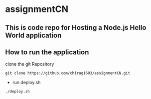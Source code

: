 # assignmentCN

## This is code repo for Hosting a Node.js Hello World application

## How to run the application 
clone the git Repository

```git clone https://github.com/chirag1603/assignmentCN.git ```

- run deploy.sh
```cd assignmentCN
./deploy.sh

